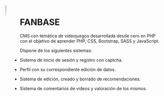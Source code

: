 <img align="left" style="float: left; width:9%" alt="LOGO" src="assets/img/logoPerfil.png">

# FANBASE
CMS con temática de videojuegos desarrollada desde cero en PHP con el objetivo de aprender PHP, CSS, Bootstrap, SASS y JavaScript.

Dispone de los siguientes sistemas:

- Sistema de inicio de sesión y registro con captcha.

- Perfil con su correspondiente edición de datos.

- Sistema de edición, creado y borrado de recomendaciones.

- Sistema de comentarios de videos y valoración de los mismos.
